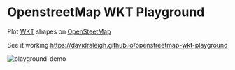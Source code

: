# OpenstreetMap WKT Playground
Plot [WKT](https://en.wikipedia.org/wiki/Well-known_text) shapes on [OpenSteetMap](https://www.openstreetmap.org)    
    
See it working https://davidraleigh.github.io/openstreetmap-wkt-playground

![playground-demo](https://raw.githubusercontent.com/clydedacruz/openstreetmap-wkt-playground/master/wkt-playgound.gif)
